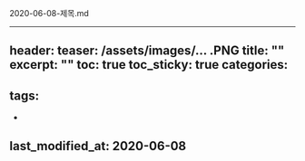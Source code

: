 2020-06-08-제목.md

---
header:
  teaser: /assets/images/... .PNG
title:  ""
excerpt: ""
toc: true
toc_sticky: true
categories:
  - 
tags:
  - 
  - 
last_modified_at: 2020-06-08
---
